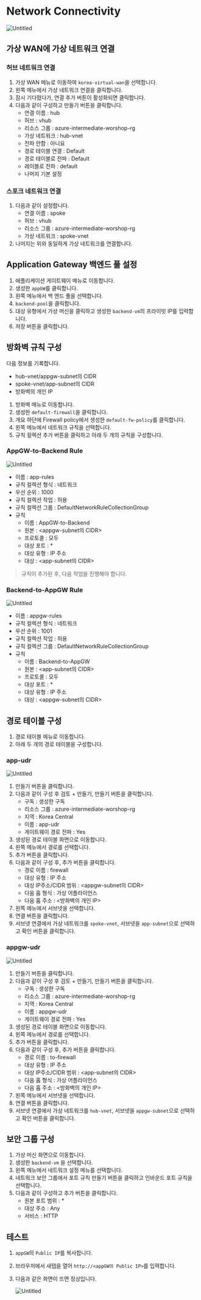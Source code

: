 # Network Connectivity

![Untitled](images/Untitled.png)

## 가상 WAN에 가상 네트워크 연결

### 허브 네트워크 연결

1. 가상 WAN 메뉴로 이동하여 `korea-virtual-wan`을 선택합니다.
2. 왼쪽 메뉴에서 가상 네트워크 연결을 클릭합니다.
3. 잠시 기다렸다가, 연결 추가 버튼이 활성화되면 클릭합니다.
4. 다음과 같이 구성하고 만들기 버튼을 클릭합니다.
    - 연결 이름 : hub
    - 허브 : vhub
    - 리소스 그룹 : azure-intermediate-worshop-rg
    - 가상 네트워크 : hub-vnet
    - 전파 안함 : 아니요
    - 경로 테이블 연결 : Default
    - 경로 테이블로 전파 : Default
    - 레이블로 전파 : default
    - 나머지 기본 설정

### 스포크 네트워크 연결

1. 다음과 같이 설정합니다.
    - 연결 이름 : spoke
    - 허브 : vhub
    - 리소스 그룹 : azure-intermediate-worshop-rg
    - 가상 네트워크 : spoke-vnet
2. 나머지는 위와 동일하게 가상 네트워크를 연결합니다.

## Application Gateway 백엔드 풀 설정

1. 애플리케이션 게이트웨이 메뉴로 이동합니다.
2. 생성한 `appGW`를 클릭합니다.
3. 왼쪽 메뉴에서 백 엔드 풀을 선택합니다.
4. `backend-pool`을 클릭합니다.
5. 대상 유형에서 가상 머신을 클릭하고  생성한 `backend-vm`의 프라이빗 IP를 입력합니다.
6. 저장 버튼을 클릭합니다.

## 방화벽 규칙 구성

다음 정보를 기록합니다.

- hub-vnet/appgw-subnet의 CIDR
- spoke-vnet/app-subnet의 CIDR
- 방화벽의 개인 IP

1. 방화벽 메뉴로 이동합니다.
2. 생성한 `default-firewall`을 클릭합니다.
3. 개요 하단에 Firewall policy에서 생성한 `default-fw-policy`를 클릭합니다.
4. 왼쪽 메뉴에서 네트워크 규칙을 선택합니다.
5. 규칙 컬렉션 추가 버튼을 클릭하고 아래 두 개의 규칙을 구성합니다.

### AppGW-to-Backend Rule

![Untitled](images/Untitled%201.png)

- 이름 : app-rules
- 규칙 컬렉션 형식 : 네트워크
- 우선 순위 : 1000
- 규칙 컬렉션 작업 : 허용
- 규칙 컬렉션 그룹 : DefaultNetworkRuleCollectionGroup
- 규칙
    - 이름 : AppGW-to-Backend
    - 원본 : <appgw-subnet의 CIDR>
    - 프로토콜 : 모두
    - 대상 포트 : *
    - 대상 유형 : IP 주소
    - 대상 : <app-subnet의 CIDR>

> 규칙이 추가된 후, 다음 작업을 진행해야 합니다.
> 

### Backend-to-AppGW Rule

![Untitled](images/Untitled%202.png)

- 이름 : appgw-rules
- 규칙 컬렉션 형식 : 네트워크
- 우선 순위 : 1001
- 규칙 컬렉션 작업 : 허용
- 규칙 컬렉션 그룹 : DefaultNetworkRuleCollectionGroup
- 규칙
    - 이름 : Backend-to-AppGW
    - 원본 : <app-subnet의 CIDR>
    - 프로토콜 : 모두
    - 대상 포트 : *
    - 대상 유형 : IP 주소
    - 대상 : <appgw-subnet의 CIDR>
    

## 경로 테이블 구성

1. 경로 테이블 메뉴로 이동합니다.
2. 아래 두 개의 경로 테이블을 구성합니다.

### app-udr

![Untitled](images/Untitled%203.png)

1. 만들기 버튼을 클릭합니다.
2. 다음과 같이 구성 후 검토 + 만들기, 만들기 버튼을 클릭합니다.
    - 구독 : 생성한 구독
    - 리소스 그룹 : azure-intermediate-worshop-rg
    - 지역 : Korea Central
    - 이름 : app-udr
    - 게이트웨이 경로 전파 : Yes
3. 생성된 경로 테이블 화면으로 이동합니다.
4. 왼쪽 메뉴에서 경로를 선택합니다.
5. 추가 버튼을 클릭합니다.
6. 다음과 같이 구성 후, 추가 버튼을 클릭합니다.
    - 경로 이름 : firewall
    - 대상 유형 : IP 주소
    - 대상 IP주소/CIDR 범위 : <appgw-subnet의 CIDR>
    - 다음 홉 형식 : 가상 어플라이언스
    - 다음 홉 주소 : <방화벽의 개인 IP>
7. 왼쪽 메뉴에서 서브넷을 선택합니다.
8. 연결 버튼을 클릭합니다.
9. 서브넷 연결에서 가상 네트워크를 `spoke-vnet`, 서브넷을 `app-subnet`으로 선택하고 확인 버튼을 클릭합니다.

### appgw-udr

![Untitled](images/Untitled%204.png)

1. 만들기 버튼을 클릭합니다.
2. 다음과 같이 구성 후 검토 + 만들기, 만들기 버튼을 클릭합니다.
    - 구독 : 생성한 구독
    - 리소스 그룹 : azure-intermediate-worshop-rg
    - 지역 : Korea Central
    - 이름 : appgw-udr
    - 게이트웨이 경로 전파 : Yes
3. 생성된 경로 테이블 화면으로 이동합니다.
4. 왼쪽 메뉴에서 경로를 선택합니다.
5. 추가 버튼을 클릭합니다.
6. 다음과 같이 구성 후, 추가 버튼을 클릭합니다.
    - 경로 이름 : to-firewall
    - 대상 유형 : IP 주소
    - 대상 IP주소/CIDR 범위 : <app-subnet의 CIDR>
    - 다음 홉 형식 : 가상 어플라이언스
    - 다음 홉 주소 : <방화벽의 개인 IP>
7. 왼쪽 메뉴에서 서브넷을 선택합니다.
8. 연결 버튼을 클릭합니다.
9. 서브넷 연결에서 가상 네트워크를 `hub-vnet`, 서브넷을 `appgw-subnet`으로 선택하고 확인 버튼을 클릭합니다.

## 보안 그룹 구성

1. 가상 머신 화면으로 이동합니다.
2. 생성한 `backend-vm` 을 선택합니다.
3. 왼쪽 메뉴에서 네트워크 설정 메뉴를 선택합니다.
4. 네트워크 보안 그룹에서 포트 규칙 만들기 버튼을 클릭하고 인바운드 포트 규칙을 선택합니다.
5. 다음과 같이 구성하고 추가 버튼을 클릭합니다.
    - 원본 포트 범위 : *
    - 대상 주소 : Any
    - 서비스 : HTTP

## 테스트

1. `appGW`의 `Public IP`를 복사합니다.
2. 브라우저에서 새탭을 열어 `http://<appGW의 Public IP>`를 입력합니다.
3. 다음과 같은 화면이 뜨면 정상입니다.
    
    ![Untitled](images/Untitled%205.png)